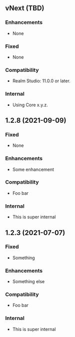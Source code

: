 ## vNext (TBD)

### Enhancements
* None

### Fixed
* None

### Compatibility
* Realm Studio: 11.0.0 or later.

### Internal
* Using Core x.y.z.
## 1.2.8 (2021-09-09)

### Fixed
* None

### Enhancements
* Some enhancement

### Compatibility
* Foo bar

### Internal
* This is super internal

## 1.2.3 (2021-07-07)

### Fixed
* Something

### Enhancements
* Something else

### Compatibility
* Foo bar

### Internal
* This is super internal
